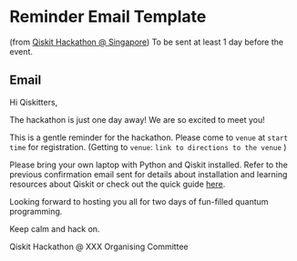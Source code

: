 # Reminder Email Template
(from [Qiskit Hackathon @ Singapore](https://www.eventbrite.sg/e/qiskit-hackathon-singapore-registration-72911980697))
To be sent at least 1 day before the event.

## Email
Hi Qiskitters,

The hackathon is just one day away! We are so excited to meet you!

This is a gentle reminder for the hackathon. Please come to `venue` at `start time` for registration. (Getting to `venue`: `link to directions to the venue` )

Please bring your own laptop with Python and Qiskit installed. Refer to the previous confirmation email sent for details about installation and learning resources about Qiskit or check out the quick guide [here](https://qiskit.org/documentation/install.html#install).

Looking forward to hosting you all for two days of fun-filled quantum programming.

Keep calm and hack on.

Qiskit Hackathon @ XXX Organising Committee

